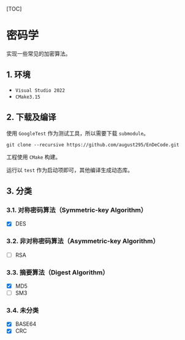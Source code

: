 [TOC]



# 密码学

实现一些常见的加密算法。



## 1. 环境

- `Visual Studio 2022`
- `CMake3.15`



## 2. 下载及编译

使用 `GoogleTest` 作为测试工具，所以需要下载 `submodule`。

```
git clone --recursive https://github.com/august295/EnDeCode.git
```

工程使用 `CMake` 构建。

运行以 `test` 作为启动项即可，其他编译生成动态库。



## 3. 分类

### 3.1. 对称密码算法（Symmetric-key Algorithm）

- [x] DES

### 3.2. 非对称密码算法（Asymmetric-key Algorithm）

- [ ] RSA

### 3.3. 摘要算法（Digest Algorithm）

- [x] MD5
- [ ] SM3

### 3.4. 未分类

- [x] BASE64
- [x] CRC